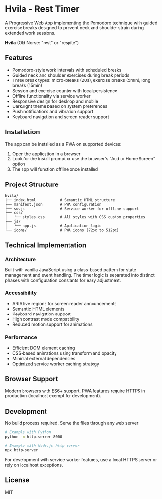 # Hvila - Rest Timer

A Progressive Web App implementing the Pomodoro technique with guided exercise breaks designed to prevent neck and shoulder strain during extended work sessions.

**Hvila** (Old Norse: "rest" or "respite")

## Features

- Pomodoro-style work intervals with scheduled breaks
- Guided neck and shoulder exercises during break periods
- Three break types: micro-breaks (20s), exercise breaks (5min), long breaks (15min)
- Session and exercise counter with local persistence
- Offline functionality via service worker
- Responsive design for desktop and mobile
- Dark/light theme based on system preferences
- Push notifications and vibration support
- Keyboard navigation and screen reader support

## Installation

The app can be installed as a PWA on supported devices:

1. Open the application in a browser
2. Look for the install prompt or use the browser's "Add to Home Screen" option
3. The app will function offline once installed

## Project Structure

```
hvila/
├── index.html           # Semantic HTML structure
├── manifest.json        # PWA configuration
├── sw.js                # Service worker for offline support
├── css/
│   └── styles.css       # All styles with CSS custom properties
├── js/
│   └── app.js           # Application logic
└── icons/               # PWA icons (72px to 512px)
```

## Technical Implementation

### Architecture

Built with vanilla JavaScript using a class-based pattern for state management and event handling. The timer logic is separated into distinct phases with configuration constants for easy adjustment.

### Accessibility

- ARIA live regions for screen reader announcements
- Semantic HTML elements
- Keyboard navigation support
- High contrast mode compatibility
- Reduced motion support for animations

### Performance

- Efficient DOM element caching
- CSS-based animations using transform and opacity
- Minimal external dependencies
- Optimized service worker caching strategy

## Browser Support

Modern browsers with ES6+ support. PWA features require HTTPS in production (localhost exempt for development).

## Development

No build process required. Serve the files through any web server:

```bash
# Example with Python
python -m http.server 8000

# Example with Node.js http-server
npx http-server
```

For development with service worker features, use a local HTTPS server or rely on localhost exceptions.

## License

MIT
